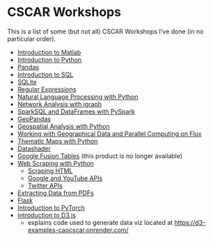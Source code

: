 # CSCAR Workshops
This is a list of some (but not all) CSCAR Workshops I've done (in no particular order).
- [Introduction to Matlab](matlab)
- [Introduction to Python](python-intro)
- [Pandas](pandas)
- [Introduction to SQL](sql)
- [SQLite](sqlite)
- [Regular Expressions](regex)
- [Natural Language Processing with Python](NLP)
- [Network Analysis with igraph](network-analysis)
- [SparkSQL and DataFrames with PySpark](pyspark)
- [GeoPandas](geopandas)
- [Geospatial Analysis with Python](geospatial-analysis)
- [Working with Geographical Data and Parallel Computing on Flux](dotmap)
- [Thematic Maps with Python](thematic-maps)
- [Datashader](datashader)
- [Google Fusion Tables](fusion-tables) (this product is no longer available)
- [Web Scraping with Python](webscraping)
  - [Scraping HTML](https://nbviewer.jupyter.org/github/caocscar/workshops/blob/master/webscraping/webscraping_in_python.ipynb)
  - [Google and YouTube APIs](https://nbviewer.jupyter.org/github/caocscar/workshops/blob/master/webscraping/Google.ipynb) 
  - [Twitter APIs](https://nbviewer.jupyter.org/github/caocscar/workshops/blob/master/webscraping/Twitter.ipynb)
- [Extracting Data from PDFs](pdf-data-extraction)
- [Flask](flask)
- [Introduction to PyTorch](pytorch)
- [Introduction to D3.js](D3)
  - explains code used to generate data viz located at https://d3-examples-caocscar.onrender.com/